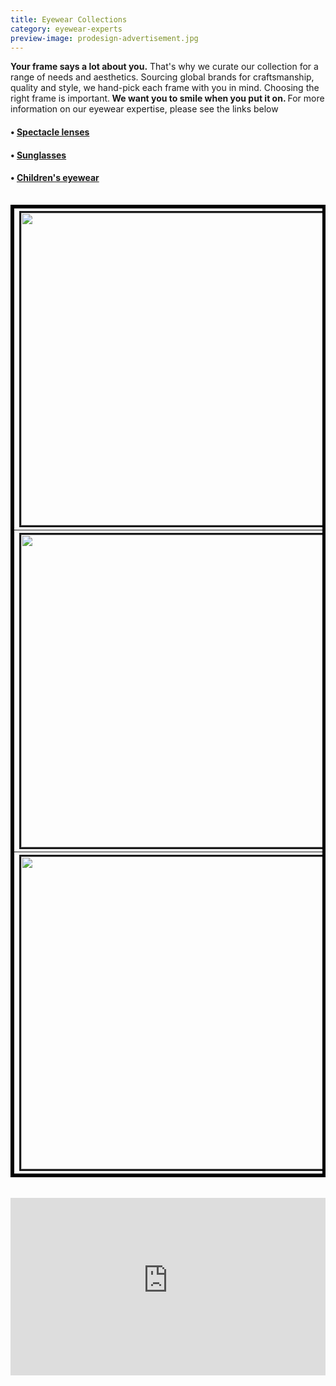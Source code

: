 ```yaml
---
title: Eyewear Collections
category: eyewear-experts
preview-image: prodesign-advertisement.jpg
---
```

<div class="employee-heading">
<p><p><strong>Your frame says a lot about you.</strong> That's why we curate our collection for a range of needs and aesthetics. Sourcing global brands for craftsmanship, quality and style,  we hand-pick each frame with you in mind. Choosing the right frame is important.<strong> We want you to smile when you put it on. </strong> For more information on our eyewear expertise, please see the links below</b></p>
<h4>• <a href="/what-we-do/glasses">Spectacle lenses</a></h4>
<h4>• <a href="/what-we-do/sunglasses">Sunglasses</a></h4>
<h4>• <a href="/what-we-do/childrens-eyewear">Children's eyewear</a></h4></p>
</div>

<table>
<table border = 5 bordercolor = black align = center>
<tr>
<th colspan = 4><a href="/what-we-do/lindberg"><img src="/uploads/lindberg.png" border=3 height=500 width=500></img></a></th>
<th colspan = 4><a href="/what-we-do/face-a-face"><img src="/uploads/faceafacelogo.png" border=3 height=500 width=500></img></a></th>
<th colspan = 4><a href="/what-we-do/prodesign"><img src="/uploads/prodesign-logo.jpg" border=3 height=500 width=500></img></a></th>
</tr>
<tr>
<th colspan = 4><a href="/what-we-do/john-lennon"><img src="/uploads/johnlennon_logo_blk.png" border=3 height=500 width=500></img></a></th>
<th colspan = 4><a href="/what-we-do/dana-buchman"><img src="/uploads/danabuchman_brandlogo.png" border=3 height=500 width=500></img></a></th>
<th colspan = 4><a href="/what-we-do/nicola-finetti"><img src="/uploads/nicola-finetti.png" border=3 height=500 width=500></img></a></th>
</tr>
<tr>
<th colspan = 4><a href="/what-we-do/lightec"><img src="/uploads/lightec.png" border=3 height=500 width=500></img></a></th>
<th colspan = 4><a href="/what-we-do/maze"><img src="/uploads/maze-logo.png" border=3 height=500 width=500></img></a></th>
<th colspan = 4><a href="/what-we-do/stepper"><img src="/uploads/stepper-logo-8bab0caf14-seeklogo.com.png" border=3 height=500 width=500></img></a></th>
</tr>
</table>

<br>

<div class="myWrapper" style="position: relative; padding-bottom: 56.25%; height: 0;"><iframe frameborder="0" type="text/html" src="https://2689-2347.captiv8online.com/animations/embed/one/m-o-t-p?player_width=100%&player_height=100%&site_company_language=34&autostart=false" width="100%" height="100%" style="position:absolute;top:0;left:0;width:100%;height:100%;"></iframe></div>
